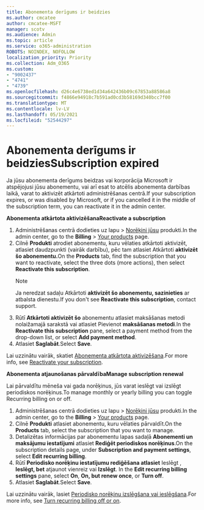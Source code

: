 ```yaml
---
title: Abonementa derīgums ir beidzies
ms.author: cmcatee
author: cmcatee-MSFT
manager: scotv
ms.audience: Admin
ms.topic: article
ms.service: o365-administration
ROBOTS: NOINDEX, NOFOLLOW
localization_priority: Priority
ms.collection: Adm_O365
ms.custom:
- "9002437"
- "4741"
- "4739"
ms.openlocfilehash: d26c4e6738ed1d34a642436b09c67853a88586a8
ms.sourcegitcommit: f4866e94918c7b591ad0cd3b58169d340bcc7f00
ms.translationtype: MT
ms.contentlocale: lv-LV
ms.lasthandoff: 05/19/2021
ms.locfileid: "52544297"
---
```

# <a name="subscription-expired"></a><span data-ttu-id="5d159-102">Abonementa derīgums ir beidzies</span><span class="sxs-lookup"><span data-stu-id="5d159-102">Subscription expired</span></span>

<span data-ttu-id="5d159-103">Ja jūsu abonementa derīgums beidzas vai korporācija Microsoft ir atspējojusi jūsu abonementu, vai arī esat to atcēlis abonementa darbības laikā, varat to aktivizēt atkārtoti administrēšanas centrā.</span><span class="sxs-lookup"><span data-stu-id="5d159-103">If your subscription expires, or was disabled by Microsoft, or if you cancelled it in the middle of the subscription term, you can reactivate it in the admin center.</span></span>

<span data-ttu-id="5d159-104">**Abonementa atkārtota aktivizēšana**</span><span class="sxs-lookup"><span data-stu-id="5d159-104">**Reactivate a subscription**</span></span>

1. <span data-ttu-id="5d159-105">Administrēšanas centrā dodieties uz lapu  >  [Norēķini jūsu](https://go.microsoft.com/fwlink/p/?linkid=842054) produkti.</span><span class="sxs-lookup"><span data-stu-id="5d159-105">In the admin center, go to the **Billing** > [Your products](https://go.microsoft.com/fwlink/p/?linkid=842054) page.</span></span>
2. <span data-ttu-id="5d159-106">Cilnē **Produkti** atrodiet abonementu, kuru vēlaties atkārtoti aktivizēt, atlasiet daudzpunkti (vairāk darbību), pēc tam atlasiet Atkārtoti **aktivizēt šo abonementu.**</span><span class="sxs-lookup"><span data-stu-id="5d159-106">On the **Products** tab, find the subscription that you want to reactivate, select the three dots (more actions), then select **Reactivate this subscription**.</span></span>
    > [!NOTE]
    > <span data-ttu-id="5d159-107">Ja neredzat sadaļu Atkārtoti **aktivizēt šo abonementu, sazinieties** ar atbalsta dienestu.</span><span class="sxs-lookup"><span data-stu-id="5d159-107">If you don't see **Reactivate this subscription**, contact support.</span></span>
3. <span data-ttu-id="5d159-108">Rūtī **Atkārtoti aktivizēt šo** abonementu atlasiet maksāšanas metodi nolaižamajā sarakstā vai atlasiet Pievienot **maksāšanas metodi**.</span><span class="sxs-lookup"><span data-stu-id="5d159-108">In the **Reactivate this subscription** pane, select a payment method from the drop-down list, or select **Add payment method**.</span></span>
4. <span data-ttu-id="5d159-109">Atlasiet **Saglabāt**.</span><span class="sxs-lookup"><span data-stu-id="5d159-109">Select **Save**.</span></span>

<span data-ttu-id="5d159-110">Lai uzzinātu vairāk, skatiet [Abonementa atkārtota aktivizēšana](/microsoft-365/commerce/subscriptions/reactivate-your-subscription).</span><span class="sxs-lookup"><span data-stu-id="5d159-110">For more info, see [Reactivate your subscription](/microsoft-365/commerce/subscriptions/reactivate-your-subscription).</span></span>

<span data-ttu-id="5d159-111">**Abonementa atjaunošanas pārvaldība**</span><span class="sxs-lookup"><span data-stu-id="5d159-111">**Manage subscription renewal**</span></span>

<span data-ttu-id="5d159-112">Lai pārvaldītu mēneša vai gada norēķinus, jūs varat ieslēgt vai izslēgt periodiskos norēķinus.</span><span class="sxs-lookup"><span data-stu-id="5d159-112">To manage monthly or yearly billing you can toggle Recurring billing on or off.</span></span>

1. <span data-ttu-id="5d159-113">Administrēšanas centrā dodieties uz lapu  >  [Norēķini jūsu](https://go.microsoft.com/fwlink/p/?linkid=842054) produkti.</span><span class="sxs-lookup"><span data-stu-id="5d159-113">In the admin center, go to the **Billing** > [Your products](https://go.microsoft.com/fwlink/p/?linkid=842054) page.</span></span>
2. <span data-ttu-id="5d159-114">Cilnē **Produkti** atlasiet abonementu, kuru vēlaties pārvaldīt.</span><span class="sxs-lookup"><span data-stu-id="5d159-114">On the **Products** tab, select the subscription that you want to manage.</span></span>
3. <span data-ttu-id="5d159-115">Detalizētas informācijas par abonementu lapas sadaļā **Abonementi un maksājumu iestatījumi** atlasiet **Rediģēt periodiskos norēķinus**.</span><span class="sxs-lookup"><span data-stu-id="5d159-115">On the subscription details page, under **Subscription and payment settings**, select **Edit recurring billing**.</span></span>
4. <span data-ttu-id="5d159-116">Rūtī **Periodisko norēķinu iestatījumu rediģēšana atlasiet** Ieslēgt , **Ieslēgt, bet** atjaunot vienreiz vai **Izslēgt**. </span><span class="sxs-lookup"><span data-stu-id="5d159-116">In the **Edit recurring billing settings** pane, select **On**, **On, but renew once**, or **Turn off**.</span></span>
5. <span data-ttu-id="5d159-117">Atlasiet **Saglabāt**.</span><span class="sxs-lookup"><span data-stu-id="5d159-117">Select **Save**.</span></span>

<span data-ttu-id="5d159-118">Lai uzzinātu vairāk, lasiet [Periodisko norēķinu izslēgšana vai ieslēgšana](/microsoft-365/commerce/subscriptions/renew-your-subscription#turn-recurring-billing-off-or-on).</span><span class="sxs-lookup"><span data-stu-id="5d159-118">For more info, see [Turn recurring billing off or on](/microsoft-365/commerce/subscriptions/renew-your-subscription#turn-recurring-billing-off-or-on).</span></span>